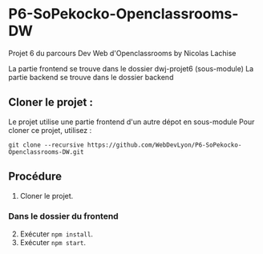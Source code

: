 # P6-SoPekocko-Openclassrooms-DW
Projet 6 du parcours Dev Web d'Openclassrooms by Nicolas Lachise

La partie frontend se trouve dans le dossier dwj-projet6 (sous-module)
La partie backend se trouve dans le dossier backend

## Cloner le projet :
Le projet utilise une partie frontend d'un autre dépot en sous-module
Pour cloner ce projet, utilisez :
```shell
git clone --recursive https://github.com/WebDevLyon/P6-SoPekocko-Openclassrooms-DW.git
```
## Procédure
1. Cloner le projet.
### Dans le dossier du frontend
2. Exécuter ```npm install```.
3. Exécuter ```npm start```.


